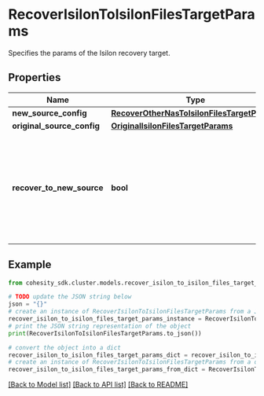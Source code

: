 # RecoverIsilonToIsilonFilesTargetParams

Specifies the params of the Isilon recovery target.

## Properties

Name | Type | Description | Notes
------------ | ------------- | ------------- | -------------
**new_source_config** | [**RecoverOtherNasToIsilonFilesTargetParams**](RecoverOtherNasToIsilonFilesTargetParams.md) |  | [optional] 
**original_source_config** | [**OriginalIsilonFilesTargetParams**](OriginalIsilonFilesTargetParams.md) |  | [optional] 
**recover_to_new_source** | **bool** | Specifies the parameter whether the recovery should be performed to a new or the original Isilon target. | 

## Example

```python
from cohesity_sdk.cluster.models.recover_isilon_to_isilon_files_target_params import RecoverIsilonToIsilonFilesTargetParams

# TODO update the JSON string below
json = "{}"
# create an instance of RecoverIsilonToIsilonFilesTargetParams from a JSON string
recover_isilon_to_isilon_files_target_params_instance = RecoverIsilonToIsilonFilesTargetParams.from_json(json)
# print the JSON string representation of the object
print(RecoverIsilonToIsilonFilesTargetParams.to_json())

# convert the object into a dict
recover_isilon_to_isilon_files_target_params_dict = recover_isilon_to_isilon_files_target_params_instance.to_dict()
# create an instance of RecoverIsilonToIsilonFilesTargetParams from a dict
recover_isilon_to_isilon_files_target_params_from_dict = RecoverIsilonToIsilonFilesTargetParams.from_dict(recover_isilon_to_isilon_files_target_params_dict)
```
[[Back to Model list]](../README.md#documentation-for-models) [[Back to API list]](../README.md#documentation-for-api-endpoints) [[Back to README]](../README.md)


